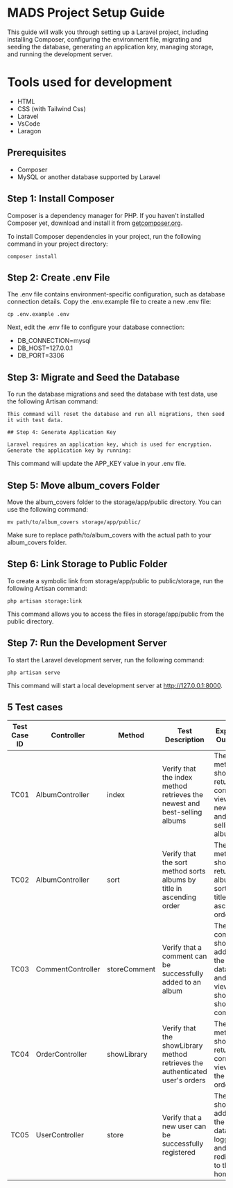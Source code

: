 
# MADS Project Setup Guide

This guide will walk you through setting up a Laravel project, including installing Composer, configuring the environment file, migrating and seeding the database, generating an application key, managing storage, and running the development server.

# Tools used for development

- HTML
- CSS (with Tailwind Css)
- Laravel
- VsCode
- Laragon

## Prerequisites

- Composer
- MySQL or another database supported by Laravel

## Step 1: Install Composer

Composer is a dependency manager for PHP. If you haven't installed Composer yet, download and install it from [getcomposer.org]( https://getcomposer.org).

To install Composer dependencies in your project, run the following command in your project directory:
```
composer install
```
## Step 2: Create .env File

The .env file contains environment-specific configuration, such as database connection details. Copy the .env.example file to create a new .env file:
```
cp .env.example .env
```
Next, edit the .env file to configure your database connection:

- DB_CONNECTION=mysql
- DB_HOST=127.0.0.1
- DB_PORT=3306

## Step 3: Migrate and Seed the Database

To run the database migrations and seed the database with test data, use the following Artisan command:
```
This command will reset the database and run all migrations, then seed it with test data.

## Step 4: Generate Application Key

Laravel requires an application key, which is used for encryption. Generate the application key by running:
```

This command will update the APP_KEY value in your .env file.

## Step 5: Move album_covers Folder

Move the album_covers folder to the storage/app/public directory. You can use the following command:
```
mv path/to/album_covers storage/app/public/
```
Make sure to replace path/to/album_covers with the actual path to your album_covers folder.

## Step 6: Link Storage to Public Folder

To create a symbolic link from storage/app/public to public/storage, run the following Artisan command:
```
php artisan storage:link
```
This command allows you to access the files in storage/app/public from the public directory.

## Step 7: Run the Development Server

To start the Laravel development server, run the following command:
```
php artisan serve
```
This command will start a local development server at http://127.0.0.1:8000.

## 5 Test cases
| **Test Case ID** | **Controller** | **Method** | **Test Description** | **Expected Outcome** | **Result** |
|------------------|------------------|-----------------------|------------------------------------------------------------------|------------------------------------------------------------------|------------|
| TC01 | AlbumController | index | Verify that the index method retrieves the newest and best-selling albums | The method should return the correct view with newest and best-selling albums | Passed |
| TC02 | AlbumController | sort | Verify that the sort method sorts albums by title in ascending order | The method should return the albums sorted by title in ascending order | Passed |
| TC03 | CommentController| storeComment | Verify that a comment can be successfully added to an album | The comment should be added to the database, and the view should show the comment | Passed |
| TC04 | OrderController | showLibrary | Verify that the showLibrary method retrieves the authenticated user's orders | The method should return the correct view with the user's orders | Passed |
| TC05 | UserController | store | Verify that a new user can be successfully registered | The user should be added to the database, logged in, and redirected to the homepage | Passed |
